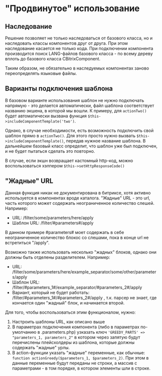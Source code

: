 # "Продвинутое" использование

## Наследование

Решение позволяет не только наследоваться от базового класса, но и наследовать классы компонентов друг от друга. 
При этом наследование касается не только кода. При подключении компонента производится поиск LANG-файлов базового 
класса - по всему дереву вплоть до базового класса CBitrixComponent. 

Таким образом, не обязательно в наследуемых компонентах заново переопределять языковые файлы. 

## Варианты подключения шаблона

В базовом варианте использования шаблон не нужно подключать напрямую - это делается автоматически, файл шаблона
соответствует названию экшена, в которой мы вошли. К примеру, для `actionTwo()` будет автоматически вызвана функция `$this->includeComponentTemplate('two')`.
 
Однако, в случае необходимости, есть возможность подключить свой шаблон прямо в `actionTwo()`. Для этого просто нужно 
вызвать `$this->includeComponentTemplate()`, передав нужное название шаблона. В дальнейшем базовый класс определит, 
что шаблон уже был подключен, и не будет пытаться сделать это повторно.

В случае, если экшн возвращает кастомный http-код, можно воспользоваться хэлпером `$this->setHttpResponseCode()`

## "Жадные" URL

Данная функция никак не документирована в битриксе, хотя активно используется в компонентах вроде каталога.
"Жадные" URL - это url, часть которого может содержать неограниченное количество слешей. Например: 
 - URL: /filter/some/parameters/here/apply
 - Шаблон URL: /filter/#parameters#/apply

В данном примере #parameters# моет содержать в себе неограниченное количество блокос со слешами, пока в конце url не встретиться "/apply".

Возможно также использовать несколько "жадных" блоков, однако они должны быть отделены разделителем. Например:
 - URL: /filter/some/parameters/here/example_separator/some/other/parameters/apply
 - Шаблон URL: /filter/#parameters_1#/example_separator/#parameters_2#/apply
 - Вариант, который не будет работать: /filter/#parameters_1#/#parameters_2#/apply , т.к. парсер не знает, где кончается один
 "жадный" блок, и начинается второй. 
 
Для того, чтобы воспользоваться этим функционалом, нужно: 
 1. Настроить шаблоны URL, как описано выше
 2. В параметрах подключения компонента (либо в параметрах по-умолчанию в .parameters.php) узказать ключ `'GREEDY_PARTS' => "parameters_1, parameters_2"`
в котором через запятую будут перечислены плейсхолдеры из шаблона, которые должны содержать "жадные" урлы.
 3. В action-функции указать "жадные" переменные, как обычные: `function actionGreedy($parameters_1, $parameters_2)`. При этом в данные переменные 
будут переданы не строки, а массив с параметрами - в том порядке, в котором элементы шли в строке. 
